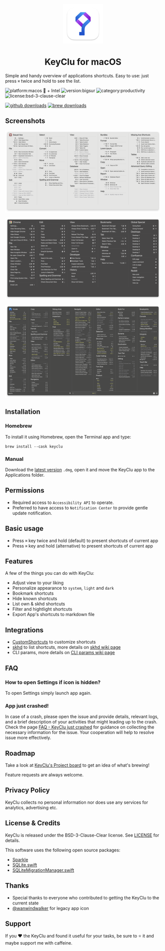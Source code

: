 <p align="center">
  <img src="https://github.com/Anze/KeyCluCask/blob/main/img/keyclu.png?raw=true" height="128" />
  <h1 align="center">KeyClu for macOS</h1>
</p>

Simple and handy overview of applications shortcuts. Easy to use: just press `⌘` twice and hold to see the list.

![platform:macos  + Intel](https://img.shields.io/badge/platform-macOS%20%20%20+%20Intel-2F3640.svg)
![version:bigsur](https://img.shields.io/badge/requirements-Big%20Sur%2B-337AFF.svg)
![category:productivity](https://img.shields.io/badge/category-productivity-blue.svg)
![license:bsd-3-clause-clear](https://img.shields.io/badge/license-BSD--3--Clause--Clear-orange.svg)

[![github downloads](https://img.shields.io/github/downloads/Anze/KeyCluCask/total.svg?label=github%20downloads)](https://github.com/Anze/KeyCluCask/releases/latest)
[![brew downloads](https://img.shields.io/badge/dynamic/json.svg?url=https://formulae.brew.sh/api/cask/keyclu.json&query=$.analytics.install[%27365d%27].keyclu&label=homebrew%20installs&color=brightgreen)](https://formulae.brew.sh/cask/keyclu)

## Screenshots
![screenshot1](https://raw.githubusercontent.com/Anze/KeyCluCask/main/img/screenshot_1.png)

![screenshot2](https://raw.githubusercontent.com/Anze/KeyCluCask/main/img/screenshot_2.png)

![screenshot3](https://raw.githubusercontent.com/Anze/KeyCluCask/main/img/screenshot_3.png)

## Installation
### Homebrew
To install it using Homebrew, open the Terminal app and type:
```
brew install --cask keyclu
```
### Manual
Download the [latest version](https://github.com/Anze/KeyCluCask/releases/latest) `.dmg`, open it and move the KeyClu app to the Applications folder.

## Permissions
* Required access to `Accessibility API` to operate.
* Preferred to have access to `Notification Center` to provide gentle update notification.

## Basic usage
* Press `⌘` key twice and hold (default) to present shortcuts of current app
* Press `⌘` key and hold (alternative) to present shortcuts of current app

## Features
A few of the things you can do with KeyClu:
* Adjust view to your liking
* Personalize appearance to `system`, `light` and `dark`
* Bookmark shortcuts
* Hide known shortcuts
* List own & skhd shortcuts
* Filter and hightlight shortcuts
* Export App's shortcuts to markdown file

## Integrations
* [CustomShortcuts](https://www.houdah.com/customShortcuts/) to customize shortcuts
* [skhd](https://github.com/koekeishiya/skhd) to list shortcuts, more details on [skhd wiki page](https://github.com/Anze/KeyCluCask/wiki/Integrations-%E2%80%90-skhd)
* CLI params, more details on [CLI params wiki page](https://github.com/Anze/KeyCluCask/wiki/Integrations-%E2%80%90-CLI-params)

## FAQ
### How to open Settings if icon is hidden?
To open Settings simply launch app again.

### App just crashed!
In case of a crash, please open the issue and provide details, relevant logs, and a brief description of your activities that might leading up to the crash. Check the page [FAQ - KeyClu just crashed](https://github.com/Anze/KeyCluCask/wiki/FAQ#keyclu-just-crashed) for guidance on collecting the necessary information for the issue. Your cooperation will help to resolve issue more effectively.

## Roadmap
Take a look at [KeyClu's Project board](https://github.com/users/Anze/projects/1) to get an idea of what's brewing!

Feature requests are always welcome.

## Privacy Policy
KeyClu collects no personal information nor does use any services for analytics, advertising etc.

## License & Credits
KeyClu is released under the BSD-3-Clause-Clear license. See [LICENSE](LICENSE) for details.

This software uses the following open source packages:
* [Sparkle](https://github.com/sparkle-project/Sparkle)
* [SQLite.swift](https://github.com/stephencelis/SQLite.swift)
* [SQLiteMigrationManager.swift](https://github.com/garriguv/SQLiteMigrationManager.swift)

## Thanks
* Special thanks to everyone who contributed to getting the KeyClu to the current state
* [@wanwindwalker](https://github.com/wanwindwalker) for legacy app icon

## Support
If you ❤️ the KeyClu and found it useful for your tasks, be sure to ⭐ it and maybe support me with caffeine.


